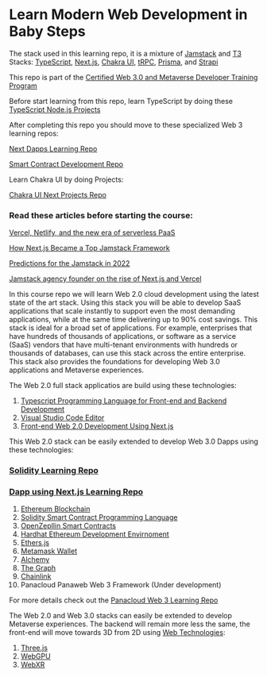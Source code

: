 # Learn Modern Web Development in Baby Steps

The stack used in this learning repo, it is a mixture of [Jamstack](https://jamstack.org/) and [T3](https://create.t3.gg/) Stacks:
[TypeScript](https://www.typescriptlang.org/),
[Next.js](https://nextjs.org/),
[Chakra UI](https://chakra-ui.com/),
[tRPC](https://trpc.io/),
[Prisma](https://www.prisma.io/), and
[Strapi](https://strapi.io/)

This repo is part of the [Certified Web 3.0 and Metaverse Developer Training Program](https://www.panaverse.co/)

Before start learning from this repo, learn TypeScript by doing these [TypeScript Node.js Projects](https://github.com/panacloud-modern-global-apps/chakra-nextjs-projects)

After completing this repo you should move to these specialized Web 3 learning repos:

[Next Dapps Learning Repo](https://github.com/panacloud-modern-global-apps/dapps-nextjs)

[Smart Contract Development Repo](https://github.com/panacloud-modern-global-apps/defi-dapps-solidity-smart-contracts)

Learn Chakra UI by doing Projects:

[Chakra UI Next Projects Repo](https://github.com/panacloud-modern-global-apps/chakra-nextjs-projects)

### Read these articles before starting the course: 

[Vercel, Netlify, and the new era of serverless PaaS](https://www.infoworld.com/article/3650751/vercel-netlify-and-the-new-era-of-serverless-paas.html)

[How Next.js Became a Top Jamstack Framework](https://www.netlify.com/blog/2021/06/14/how-next.js-became-a-top-jamstack-framework/)

[Predictions for the Jamstack in 2022](https://thenewstack.io/predictions-for-the-jamstack-in-2022/)

[Jamstack agency founder on the rise of Next.js and Vercel](https://sacra.com/research/jamstack-agency-founder-nextjs-vercel/)

In this course repo we will learn Web 2.0 cloud development using the latest state of the art stack. Using this stack you will be able to develop SaaS applications that scale instantly to support even the most demanding applications, while at the same time delivering up to 90% cost savings. This stack is ideal for a broad set of applications. For example, enterprises that have hundreds of thousands of applications, or software as a service (SaaS) vendors that have multi-tenant environments with hundreds or thousands of databases, can use this stack across the entire enterprise. This stack also provides the foundations for developing Web 3.0 applications and Metaverse experiences.

The Web 2.0 full stack applicatios are build using these technologies:

1. [Typescript Programming Language for Front-end and Backend Development](https://www.typescriptlang.org/)
2. [Visual Studio Code Editor](https://code.visualstudio.com/)
3. [Front-end Web 2.0 Development Using Next.js](https://nextjs.org/)

This Web 2.0 stack can be easily extended to develop Web 3.0 Dapps using these technologies:

### [Solidity Learning Repo](https://github.com/panacloud-modern-global-apps/defi-dapps-solidity-smart-contracts)

### [Dapp using Next.js Learning Repo](https://github.com/panacloud-modern-global-apps/dapps-nextjs)

1. [Ethereum Blockchain](https://ethereum.org/en/)
2. [Solidity Smart Contract Programming Language](https://docs.soliditylang.org/)
3. [OpenZepllin Smart Contracts](https://www.openzeppelin.com/contracts)
4. [Hardhat Ethereum Development Envirnoment](https://hardhat.org/)
5. [Ethers.js](https://docs.ethers.io/v5/)
6. [Metamask Wallet](https://metamask.io/)
7. [Alchemy](https://www.alchemy.com/)
8. [The Graph](https://thegraph.com/en/)
9. [Chainlink](https://chain.link/)
10. Panacloud Panaweb Web 3 Framework (Under development)

For more details check out the [Panacloud Web 3 Learning Repo](https://github.com/panacloud-modern-global-apps/defi-dapps-solidity-smart-contracts)

The Web 2.0 and Web 3.0 stacks can easily be extended to develop Metaverse experiences. The backend will remain more less the same, the front-end will move towards 3D from 2D using [Web Technologies](https://github.com/panaverse/metaverse-web):

1. [Three.js](https://threejs.org/)
2. [WebGPU](https://developer.chrome.com/en/docs/web-platform/webgpu/)
3. [WebXR](https://immersiveweb.dev/)



